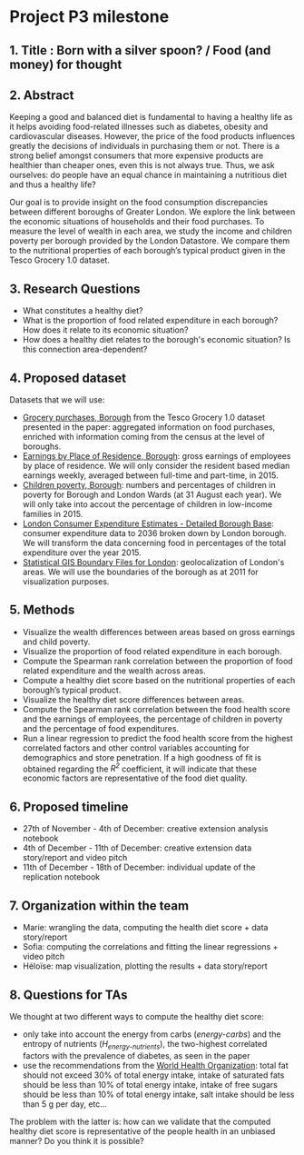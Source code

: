 # Project P3 milestone

## 1. Title : Born with a silver spoon? / Food (and money) for thought


## 2. Abstract
Keeping a good and balanced diet is fundamental to having a healthy life as it helps avoiding food-related illnesses such as diabetes, obesity and cardiovascular diseases. However, the price of the food products influences greatly the decisions of individuals in purchasing them or not. There is a strong belief amongst consumers that more expensive products are healthier than cheaper ones, even this is not always true. Thus, we ask ourselves: do people have an equal chance in maintaining a nutritious diet and thus a healthy life?

Our goal is to provide insight on the food consumption discrepancies between different boroughs of Greater London. We explore the link between the economic situations of households and their food purchases. To measure the level of wealth in each area, we study the income and children poverty per borough provided by the London Datastore. We compare them to the nutritional properties of each borough’s typical product given in the Tesco Grocery 1.0 dataset. 


## 3. Research Questions
- What constitutes a healthy diet?
- What is the proportion of food related expenditure in each borough? How does it relate to its economic situation?
- How does a healthy diet relates to the borough's economic situation? Is this connection area-dependent?

## 4. Proposed dataset
Datasets that we will use:
- [Grocery purchases, Borough](https://figshare.com/articles/dataset/Area-level_grocery_purchases/7796666?backTo=/collections/Tesco_Grocery_1_0/4769354) from the Tesco Grocery 1.0 dataset presented in the paper:  aggregated information on food purchases, enriched with information coming from the census at the level of boroughs.
- [Earnings by Place of Residence, Borough](https://data.london.gov.uk/dataset/earnings-place-residence-borough): gross earnings of employees by place of residence. We will only consider the resident based median earnings weekly, averaged between full-time and part-time, in 2015.
- [Children poverty, Borough](https://data.london.gov.uk/dataset/children-poverty-borough): numbers and percentages of children in poverty for Borough and London Wards (at 31 August each year). We will only take into accout the percentage of children in low-income families in 2015.
- [London Consumer Expenditure Estimates - Detailed Borough Base](https://data.london.gov.uk/dataset/london-consumer-expenditure-estimates-2011-2036): consumer expenditure data to 2036 broken down by London borough. We will transform the data concerning food in percentages of the total expenditure over the year 2015.
- [Statistical GIS Boundary Files for London](https://data.london.gov.uk/dataset/statistical-gis-boundary-files-london): geolocalization of London's areas. We will use the boundaries of the borough as at 2011 for visualization purposes.

## 5. Methods
- Visualize the wealth differences between areas based on gross earnings and child poverty.
- Visualize the proportion of food related expenditure in each borough.
- Compute the Spearman rank correlation between the proportion of food related expenditure and the wealth across areas.
- Compute a healthy diet score based on the nutritional properties of each borough’s typical product.
- Visualize the healthy diet score differences between areas.
- Compute the Spearman rank correlation between the food health score and the earnings of employees, the percentage of children in poverty and the percentage of food expenditures. 
- Run a linear regression to predict the food health score from the highest correlated factors and other control variables accounting for demographics and store penetration. If a high goodness of fit is obtained regarding the <i>R<sup>2</sup></i> coefficient, it will indicate that these economic factors are representative of the food diet quality. 


## 6. Proposed timeline
- 27th of November - 4th of December:  creative extension analysis notebook
- 4th of December - 11th of December: creative extension data story/report and video pitch
- 11th of December - 18th of December: individual update of the replication notebook 


## 7. Organization within the team
- Marie: wrangling the data, computing the health diet score + data story/report
- Sofia: computing the correlations and fitting the linear regressions + video pitch
- Héloïse: map visualization, plotting the results + data story/report


## 8. Questions for TAs 
We thought at two different ways to compute the healthy diet score:
- only take into account the energy from carbs (<i>energy-carbs</i>) and the entropy of nutrients (<i>H<sub>energy-nutrients</sub></i>), the two-highest correlated factors with the prevalence of diabetes, as seen in the paper
- use the recommendations from the [World Health Organization](https://www.who.int/news-room/fact-sheets/detail/healthy-diet): total fat should not exceed 30% of total energy intake, intake of saturated fats should be less than 10% of total energy intake, intake of free sugars should be less than 10% of total energy intake, salt intake should be less than 5 g per day, etc...

The problem with the latter is: how can we validate that the computed healthy diet score is representative of the people health in an unbiased manner? Do you think it is possible?
